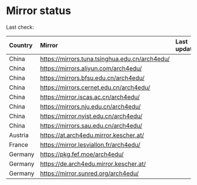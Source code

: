 <script src="./time.js"></script>
# Mirror status
Last check: <script type="text/javascript">localize(1721589279.2191315);</script>

|Country|Mirror|Last update|
|:------|:-----|:----------|
|China|https://mirrors.tuna.tsinghua.edu.cn/arch4edu/|<script type="text/javascript">localize(1721543769);</script>|
|China|https://mirrors.aliyun.com/arch4edu/|<script type="text/javascript">localize(1721543769);</script>|
|China|https://mirrors.bfsu.edu.cn/arch4edu/|<script type="text/javascript">localize(1721543769);</script>|
|China|https://mirrors.cernet.edu.cn/arch4edu/|<script type="text/javascript">localize(1721543769);</script>|
|China|https://mirror.iscas.ac.cn/arch4edu/|<script type="text/javascript">localize(1721543769);</script>|
|China|https://mirrors.nju.edu.cn/arch4edu/|<script type="text/javascript">localize(1721500695);</script>|
|China|https://mirror.nyist.edu.cn/arch4edu/|<script type="text/javascript">localize(1721543769);</script>|
|China|https://mirrors.sau.edu.cn/arch4edu/|<script type="text/javascript">localize(1721543769);</script>|
|Austria|https://at.arch4edu.mirror.kescher.at/|<script type="text/javascript">localize(1721543769);</script>|
|France|https://mirror.lesviallon.fr/arch4edu/|<script type="text/javascript">localize(1721543769);</script>|
|Germany|https://pkg.fef.moe/arch4edu/|<script type="text/javascript">localize(1721543769);</script>|
|Germany|https://de.arch4edu.mirror.kescher.at/|<script type="text/javascript">localize(1721543769);</script>|
|Germany|https://mirror.sunred.org/arch4edu/|<script type="text/javascript">localize(1721543769);</script>|

<script src="./tablefilter/tablefilter.js"></script>
<script src="./table.js"></script>
